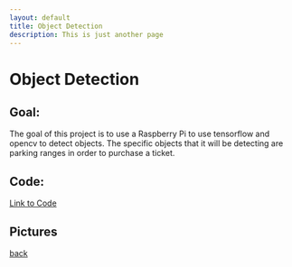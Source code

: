 ```yaml
---
layout: default
title: Object Detection
description: This is just another page
---
```


# Object Detection

## Goal:

The goal of this project is to use a Raspberry Pi to use tensorflow and opencv to detect objects. The specific objects that it will be detecting are parking ranges in order to purchase a ticket.

## Code:

[Link to Code](https://github.com/joey101/object_detection)

## Pictures



[back](../index.html)